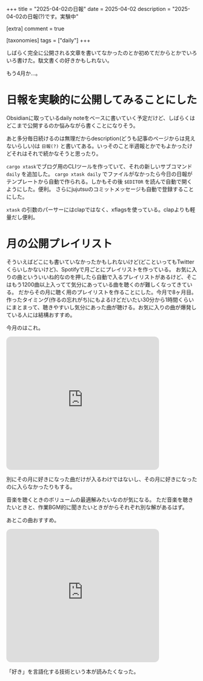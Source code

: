 +++
title = "2025-04-02の日報"
date = 2025-04-02
description = "2025-04-02の日報(?)です。実験中"

[extra]
comment = true

[taxonomies]
tags = ["daily"]
+++

しばらく完全に公開される文章を書いてなかったのとか初めてだからとかでいろいろ書けた。駄文書くの好きかもしれない。

もう4月か...。

# 日報を実験的に公開してみることにした

Obsidianに取っているdaily noteをベースに書いていく予定だけど、しばらくはどこまで公開するのか悩みながら書くことになりそう。

あと多分毎日続けるのは無理だからdescription(どうも記事のページからは見えないらしい)は `日報(?)` と書いてある。いっそのこと半週報とかでもよかったけどそれはそれで続かなそうと思ったり。

`cargo xtask`でブログ用のCLIツールを作っていて、それの新しいサブコマンド `daily` を追加した。
`cargo xtask daily` でファイルがなかったら今日の日報がテンプレートから自動で作られる。しかもその後 `$EDITOR` を読んで自動で開くようにした。便利。
さらにjujutsuのコミットメッセージも自動で登録することにした。

`xtask` の引数のパーサーにはclapではなく、xflagsを使っている。clapよりも軽量だし便利。

# 月の公開プレイリスト

そういえばどこにも書いていなかったかもしれないけど(どこといってもTwitterくらいしかないけど)、Spotifyで月ごとにプレイリストを作っている。
お気に入りの曲といういいね的なのを押したら自動で入るプレイリストがあるけど、そこはもう1200曲以上入ってて気分にあっている曲を聴くのが難しくなってきている。
だからその月に聴く用のプレイリストを作ることにした。今月で8ヶ月目。
作ったタイミング(作るの忘れがち)にもよるけどだいたい30分から1時間くらいにまとまって、聴きやすいし気分にあった曲が聴ける。お気に入りの曲が爆発している人には結構おすすめ。

今月のはこれ。

<iframe style="border-radius:12px" src="https://open.spotify.com/embed/playlist/4Ce2WCV0L5kbUH330oCQZ1?utm_source=generator" width="80%" height="352" frameBorder="0" allowfullscreen="" allow="autoplay; clipboard-write; encrypted-media; fullscreen; picture-in-picture" loading="lazy"></iframe>

別にその月に好きになった曲だけが入るわけではないし、その月に好きになったのに入らなかったりもする。

音楽を聴くときのボリュームの最適解みたいなのが気になる。
ただ音楽を聴きたいときと、作業BGM的に聞きたいときがからそれぞれ別な解があるはず。

あとこの曲おすすめ。

<iframe style="border-radius:12px" src="https://open.spotify.com/embed/track/4GSy4925wfnt7X0w9KbRak?utm_source=generator" width="80%" height="352" frameBorder="0" allowfullscreen="" allow="autoplay; clipboard-write; encrypted-media; fullscreen; picture-in-picture" loading="lazy"></iframe>

「好き」を言語化する技術という本が読みたくなった。

